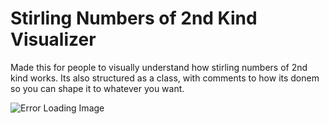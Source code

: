 # Stirling Numbers of 2nd Kind Visualizer

Made this for people to visually understand how stirling numbers of 2nd kind works. Its also structured as a class, with comments to how its donem so you can shape it to whatever you want.

![Error Loading Image](https://ymovrg.db.files.1drv.com/y4mJTziesjJucuatZU6n8um2QkEVv6xFEI4BsHd6CPA2XTIc-Kzr1bgQODX9SJkqnTbhQ7u6uHLRsYpQ9_IPT-aZ7cuixwG3hcGnTPPtcMNMnpwNFLSGSzrjy-JEJ9EpAZB8Sn7Z_qZig121wSJLkmFL6E91Qg7okap-mvpHstM-_oQD_1sD288fk5YGh9ZytUK896hknuwosVF07gn5X4-cw?width=467&height=345&cropmode=none)
